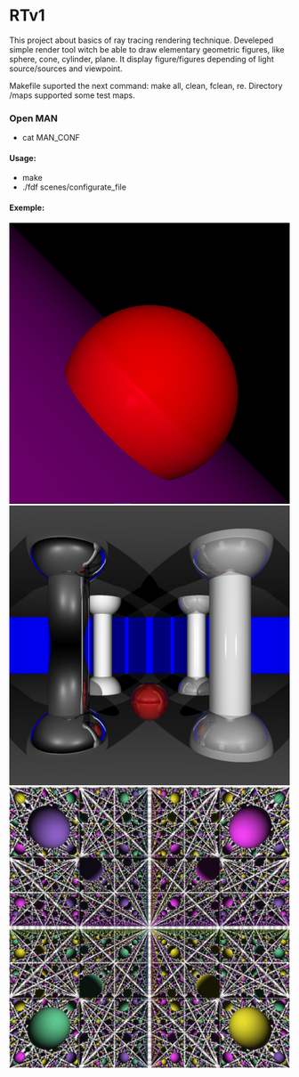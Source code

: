 # RTv1

This project about basics of ray tracing rendering technique. Develeped simple render tool witch be able to draw elementary geometric figures, like sphere, cone, cylinder, plane. It display figure/figures depending of light source/sources and viewpoint.

Makefile suported the next command: make all, clean, fclean, re.
Directory /maps supported some test maps.

### Open MAN
+ cat MAN_CONF

#### Usage:
+ make
+ ./fdf scenes/configurate_file

#### Exemple:
![Sphere](https://github.com/ishtvan-lucor/RTv1/blob/master/img/sphere.png?raw=true "Sphere + plane")
![Multi objects scene](https://github.com/ishtvan-lucor/RTv1/blob/master/img/multi_scene.png?raw=true "Multi objects scene")
![Mirror room](https://github.com/ishtvan-lucor/RTv1/blob/master/img/mirror_room.png?raw=true "Mirror room")

